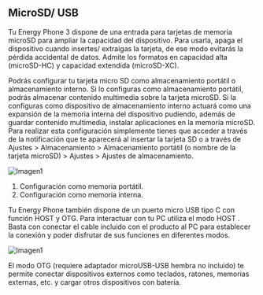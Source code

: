 ## MicroSD/ USB

Tu Energy Phone 3 dispone de una entrada para tarjetas de memoria microSD para ampliar la capacidad del dispositivo. Para usarla, apaga el dispositivo cuando insertes/ extraigas la tarjeta, de ese modo evitarás la pérdida accidental de datos. Admite los formatos en capacidad alta \(microSD-HC\) y capacidad extendida \(microSD-XC\).

Podrás configurar tu tarjeta micro SD como almacenamiento portátil o almacenamiento interno. Si lo configuras como almacenamiento portátil, podrás almacenar contenido multimedia sobre la tarjeta microSD. Si la configuras como dispositivo de almacenamiento interno actuará como una expansión de la memoria interna del dispositivo pudiendo, además de guardar contenido multimedia, instalar aplicaciones en la memoria microSD. Para realizar esta configuración simplemente tienes que acceder a través de la notificación que te aparecerá al insertar la tarjeta SD o a través de Ajustes > Almacenamiento > Almacenamiento portátil (o nombre de la tarjeta microSD) > Ajustes > Ajustes de almacenamiento. 

![Imagen1](http://static.energysistem.com/images/manuals/42436/58d2ad7aca1f3.jpg)

1. Configuración como memoria portátil.
2. Configuración como memoria interna.


Tu Energy Phone también dispone de un puerto micro USB tipo C con función HOST y OTG. Para interactuar con tu PC utiliza el modo HOST . Basta con conectar el cable incluido con el producto al PC para establecer la conexión y poder disfrutar de sus funciones en diferentes modos.

![Imagen1](http://static.energysistem.com/images/manuals/42436/58dd24aa7b102.jpg)


El modo OTG (requiere adaptador microUSB-USB hembra no incluido) te permite conectar dispositivos externos como teclados, ratones, memorias externas, etc. y cargar otros dispositivos con batería.

